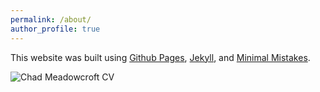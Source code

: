 ```yaml
---
permalink: /about/
author_profile: true
---
```




This website was built using [Github Pages](https://pages.github.com/), [Jekyll](https://jekyllrb.com/), and [Minimal Mistakes](https://mmistakes.github.io/minimal-mistakes/).

<img src="{{ site.url }}{{ site.baseurl }}/assets/images/CV.PNG" alt="Chad Meadowcroft CV">